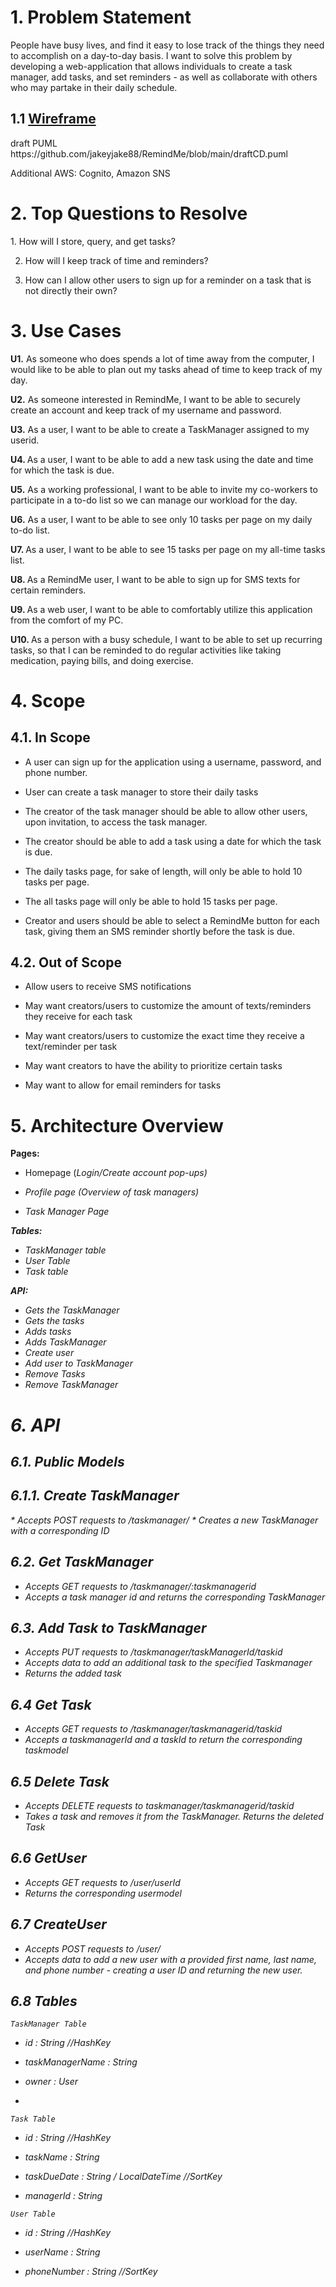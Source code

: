 <h1> 1. Problem Statement</h1>
People have busy lives, and find it easy to lose track of the things they need to accomplish on a day-to-day basis. I want to solve this problem by developing a web-application that allows individuals to
create a task manager, add tasks, and set reminders - as well as collaborate with others who may partake in their daily schedule.

<h2> 1.1 <a href="https://www.figma.com/file/AWzYFwfgcWTkbYy00JJg7N/Untitled?node-id=0%3A1&t=3N4ohA8MC7kbgAWQ-1"> Wireframe </a></h2>
draft PUML https://github.com/jakeyjake88/RemindMe/blob/main/draftCD.puml

Additional AWS: Cognito, Amazon SNS

<h1> 2. Top Questions to Resolve </h1>
1. How will I store, query, and get tasks?

2. How will I keep track of time and reminders?

3. How can I allow other users to sign up for a reminder on a task that is not directly their own?

<h1> 3. Use Cases </h1>
<b>U1.</b> As someone who does spends a lot of time away from the computer, I would like to be able to plan out my tasks ahead of time to keep track of my day.

<b>U2.</b> As someone interested in RemindMe, I want to be able to securely create an account and keep track of my username and password.

<b>U3.</b> As a user, I want to be able to create a TaskManager assigned to my userid.

<b> U4. </b> As a user, I want to be able to add a new task using the date and time for which the task is due.

<b>U5.</b> As a working professional, I want to be able to invite my co-workers to participate in a to-do list so we can manage our workload for the day.

<b>U6.</b> As a user, I want to be able to see only 10 tasks per page on my daily to-do list.

<b>U7. </b> As a user, I want to be able to see 15 tasks per page on my all-time tasks list.

<b>U8. </b> As a RemindMe user, I want to be able to sign up for SMS texts for certain reminders.

<b>U9. </b> As a web user, I want to be able to comfortably utilize this application from the comfort of my PC.

<b>U10. </b> As a person with a busy schedule, I want to be able to set up recurring tasks, so that I can be reminded to do regular activities like taking medication, paying bills, and doing exercise.


<h1> 4. Scope </h1>
<h2> 4.1. In Scope</h2>

* A user can sign up for the application using a username, password, and phone number.

* User can create a task manager to store their daily tasks

* The creator of the task manager should be able to allow other users, upon invitation, to access the task manager.

* The creator should be able to add a task using a date for which the task is due.

* The daily tasks page, for sake of length, will only be able to hold 10 tasks per page.

* The all tasks page will only be able to hold 15 tasks per page.

* Creator and users should be able to select a RemindMe button for each task, giving them an SMS reminder shortly before the task is due.


<h2> 4.2. Out of Scope</h2>

* Allow users to receive SMS notifications

* May want creators/users to customize the amount of texts/reminders they receive for each task

* May want creators/users to customize the exact time they receive a text/reminder per task

* May want creators to have the ability to prioritize certain tasks

* May want to allow for email reminders for tasks

<h1> 5. Architecture Overview </h1>

<b> Pages: </b>

* Homepage (<i>Login/Create account pop-ups)

* Profile page (Overview of task managers)

* Task Manager Page 

<b> Tables: </b>

* TaskManager table
* User Table
* Task table

<b> API: </b>

* Gets the TaskManager
* Gets the tasks
* Adds tasks
* Adds TaskManager
* Create user
* Add user to TaskManager
* Remove Tasks
* Remove TaskManager


<h1> 6. API </h1>
<h2> 6.1. Public Models </h2>
  
  <h2> 6.1.1. Create TaskManager</h2>
  * Accepts POST requests to /taskmanager/
  * Creates a new TaskManager with a corresponding ID

  <h2> 6.2. Get TaskManager </h2>
  
  * Accepts GET requests to /taskmanager/:taskmanagerid
  * Accepts a task manager id and returns the corresponding TaskManager
  
  <h2> 6.3. Add Task to TaskManager </h2>
  
  * Accepts PUT requests to /taskmanager/taskManagerId/taskid
  * Accepts data to add an additional task to the specified Taskmanager
  * Returns the added task
  
  <h2> 6.4 Get Task </h2>
  
  * Accepts GET requests to /taskmanager/taskmanagerid/taskid
  * Accepts a taskmanagerId and a taskId to return the corresponding taskmodel
  
  <h2> 6.5 Delete Task </h2>
  
  * Accepts DELETE requests to taskmanager/taskmanagerid/taskid
  * Takes a task and removes it from the TaskManager. Returns the deleted Task
  
  <h2> 6.6 GetUser </h2>
  
  * Accepts GET requests to /user/userId
  * Returns the corresponding usermodel
  
  <h2> 6.7 CreateUser </h2>
  
  * Accepts POST requests to /user/
  * Accepts data to add a new user with a provided first name, last name, and phone number - creating a user ID and returning the new user.
  
  <h2> 6.8 Tables </h1>
  
 *`TaskManager Table`*

- id : String //HashKey

- taskManagerName : String

- owner : User
  
- 
  

*`Task Table`*

- id : String //HashKey

- taskName : String

- taskDueDate : String / LocalDateTime //SortKey
  
- managerId : String
  

  

*`User Table`*

- id : String //HashKey

- userName : String

- phoneNumber : String //SortKey
  
  


